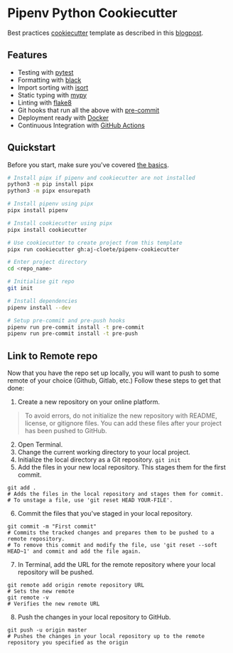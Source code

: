 # Pipenv Python Cookiecutter

Best practices [cookiecutter](https://github.com/audreyr/cookiecutter) template as described in this [blogpost](https://sourcery.ai/blog/python-best-practices/).

## Features
- Testing with [pytest](https://docs.pytest.org/en/latest/)
- Formatting with [black](https://github.com/psf/black)
- Import sorting with [isort](https://github.com/timothycrosley/isort)
- Static typing with [mypy](http://mypy-lang.org/)
- Linting with [flake8](http://flake8.pycqa.org/en/latest/)
- Git hooks that run all the above with [pre-commit](https://pre-commit.com/)
- Deployment ready with [Docker](https://docker.com/)
- Continuous Integration with [GitHub Actions](https://github.com/features/actions)

## Quickstart
Before you start, make sure you've covered [the basics](./the_basics.md).
```sh
# Install pipx if pipenv and cookiecutter are not installed
python3 -m pip install pipx
python3 -m pipx ensurepath

# Install pipenv using pipx
pipx install pipenv

# Install cookiecutter using pipx
pipx install cookiecutter

# Use cookiecutter to create project from this template
pipx run cookiecutter gh:aj-cloete/pipenv-cookiecutter

# Enter project directory
cd <repo_name>

# Initialise git repo
git init

# Install dependencies
pipenv install --dev

# Setup pre-commit and pre-push hooks
pipenv run pre-commit install -t pre-commit
pipenv run pre-commit install -t pre-push
```

## Link to Remote repo
Now that you have the repo set up locally, you will want to push to some remote of your choice (Github, Gitlab, etc.)
Follow these steps to get that done:
1.  Create a new repository on your online platform.
> To avoid errors, do not initialize the new repository with README, license, or gitignore files. You can add these files after your project has been pushed to GitHub.
2.  Open Terminal.
3.  Change the current working directory to your local project.
4.  Initialize the local directory as a Git repository.
```git init```
5.  Add the files in your new local repository. This stages them for the first commit.
```
git add .
# Adds the files in the local repository and stages them for commit. 
# To unstage a file, use 'git reset HEAD YOUR-FILE'.
```
6.  Commit the files that you've staged in your local repository.
```
git commit -m "First commit"
# Commits the tracked changes and prepares them to be pushed to a remote repository. 
# To remove this commit and modify the file, use 'git reset --soft HEAD~1' and commit and add the file again.
```
7.  In Terminal, add the URL for the remote repository where your local repository will be pushed.
```
git remote add origin remote repository URL
# Sets the new remote
git remote -v
# Verifies the new remote URL
```
8.  Push the changes in your local repository to GitHub.
```
git push -u origin master
# Pushes the changes in your local repository up to the remote repository you specified as the origin
```

